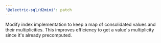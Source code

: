 ```yaml
---
'@electric-sql/d2mini': patch
---
```


Modify index implementation to keep a map of consolidated values and their multiplicities. This improves efficiency to get a value's multiplicity since it's already precomputed.
